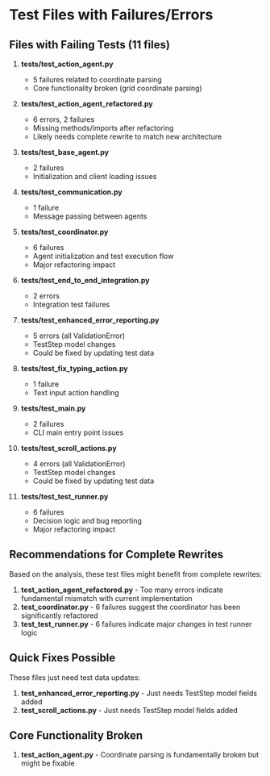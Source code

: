 # Test Files with Failures/Errors

## Files with Failing Tests (11 files)

1. **tests/test_action_agent.py**
   - 5 failures related to coordinate parsing
   - Core functionality broken (grid coordinate parsing)
   
2. **tests/test_action_agent_refactored.py**
   - 6 errors, 2 failures
   - Missing methods/imports after refactoring
   - Likely needs complete rewrite to match new architecture

3. **tests/test_base_agent.py**
   - 2 failures
   - Initialization and client loading issues

4. **tests/test_communication.py**
   - 1 failure
   - Message passing between agents

5. **tests/test_coordinator.py**
   - 6 failures
   - Agent initialization and test execution flow
   - Major refactoring impact

6. **tests/test_end_to_end_integration.py**
   - 2 errors
   - Integration test failures

7. **tests/test_enhanced_error_reporting.py**
   - 5 errors (all ValidationError)
   - TestStep model changes
   - Could be fixed by updating test data

8. **tests/test_fix_typing_action.py**
   - 1 failure
   - Text input action handling

9. **tests/test_main.py**
   - 2 failures
   - CLI main entry point issues

10. **tests/test_scroll_actions.py**
    - 4 errors (all ValidationError)
    - TestStep model changes
    - Could be fixed by updating test data

11. **tests/test_test_runner.py**
    - 6 failures
    - Decision logic and bug reporting
    - Major refactoring impact

## Recommendations for Complete Rewrites

Based on the analysis, these test files might benefit from complete rewrites:

1. **test_action_agent_refactored.py** - Too many errors indicate fundamental mismatch with current implementation
2. **test_coordinator.py** - 6 failures suggest the coordinator has been significantly refactored
3. **test_test_runner.py** - 6 failures indicate major changes in test runner logic

## Quick Fixes Possible

These files just need test data updates:

1. **test_enhanced_error_reporting.py** - Just needs TestStep model fields added
2. **test_scroll_actions.py** - Just needs TestStep model fields added

## Core Functionality Broken

1. **test_action_agent.py** - Coordinate parsing is fundamentally broken but might be fixable